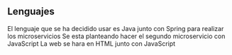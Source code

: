 ## Lenguajes

El lenguaje que se ha decidido usar es Java junto con Spring para realizar los microservicios
Se esta planteando hacer el segundo microservicio con JavaScript
La web se hara en HTML junto con JavaScript 